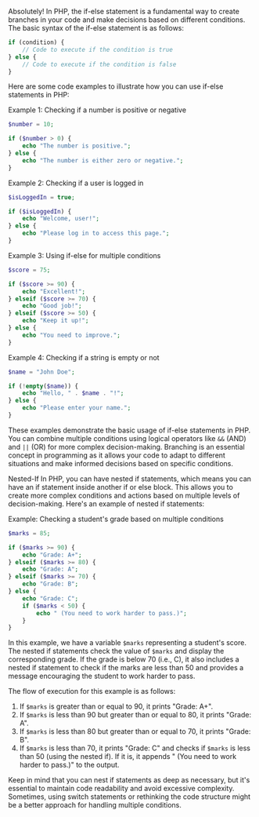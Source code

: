 Absolutely! In PHP, the if-else statement is a fundamental way to create branches in your code and make decisions based on different conditions. The basic syntax of the if-else statement is as follows:

```php
if (condition) {
    // Code to execute if the condition is true
} else {
    // Code to execute if the condition is false
}
```

Here are some code examples to illustrate how you can use if-else statements in PHP:

Example 1: Checking if a number is positive or negative
```php
$number = 10;

if ($number > 0) {
    echo "The number is positive.";
} else {
    echo "The number is either zero or negative.";
}
```

Example 2: Checking if a user is logged in
```php
$isLoggedIn = true;

if ($isLoggedIn) {
    echo "Welcome, user!";
} else {
    echo "Please log in to access this page.";
}
```

Example 3: Using if-else for multiple conditions
```php
$score = 75;

if ($score >= 90) {
    echo "Excellent!";
} elseif ($score >= 70) {
    echo "Good job!";
} elseif ($score >= 50) {
    echo "Keep it up!";
} else {
    echo "You need to improve.";
}
```

Example 4: Checking if a string is empty or not
```php
$name = "John Doe";

if (!empty($name)) {
    echo "Hello, " . $name . "!";
} else {
    echo "Please enter your name.";
}
```

These examples demonstrate the basic usage of if-else statements in PHP. You can combine multiple conditions using logical operators like `&&` (AND) and `||` (OR) for more complex decision-making. Branching is an essential concept in programming as it allows your code to adapt to different situations and make informed decisions based on specific conditions.

Nested-If 
In PHP, you can have nested if statements, which means you can have an if statement inside another if or else block. This allows you to create more complex conditions and actions based on multiple levels of decision-making. Here's an example of nested if statements:

Example: Checking a student's grade based on multiple conditions
```php
$marks = 85;

if ($marks >= 90) {
    echo "Grade: A+";
} elseif ($marks >= 80) {
    echo "Grade: A";
} elseif ($marks >= 70) {
    echo "Grade: B";
} else {
    echo "Grade: C";
    if ($marks < 50) {
        echo " (You need to work harder to pass.)";
    }
}
```

In this example, we have a variable `$marks` representing a student's score. The nested if statements check the value of `$marks` and display the corresponding grade. If the grade is below 70 (i.e., C), it also includes a nested if statement to check if the marks are less than 50 and provides a message encouraging the student to work harder to pass.

The flow of execution for this example is as follows:
1. If `$marks` is greater than or equal to 90, it prints "Grade: A+".
2. If `$marks` is less than 90 but greater than or equal to 80, it prints "Grade: A".
3. If `$marks` is less than 80 but greater than or equal to 70, it prints "Grade: B".
4. If `$marks` is less than 70, it prints "Grade: C" and checks if `$marks` is less than 50 (using the nested if). If it is, it appends " (You need to work harder to pass.)" to the output.

Keep in mind that you can nest if statements as deep as necessary, but it's essential to maintain code readability and avoid excessive complexity. Sometimes, using switch statements or rethinking the code structure might be a better approach for handling multiple conditions.
